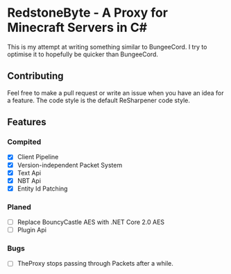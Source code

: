 # RedstoneByte - A Proxy for Minecraft Servers in C#
This is my attempt at writing something similar to BungeeCord.
I try to optimise it to hopefully be quicker than BungeeCord.

## Contributing
Feel free to make a pull request or write an issue when you have an idea for a feature.
The code style is the default ReSharpener code style.

## Features
### Compited
- [X] Client Pipeline
- [X] Version-independent Packet System
- [X] Text Api
- [X] NBT Api
- [X] Entity Id Patching

### Planed
- [ ] Replace BouncyCastle AES with .NET Core 2.0 AES
- [ ] Plugin Api

### Bugs
- [ ] TheProxy stops passing through Packets after a while.